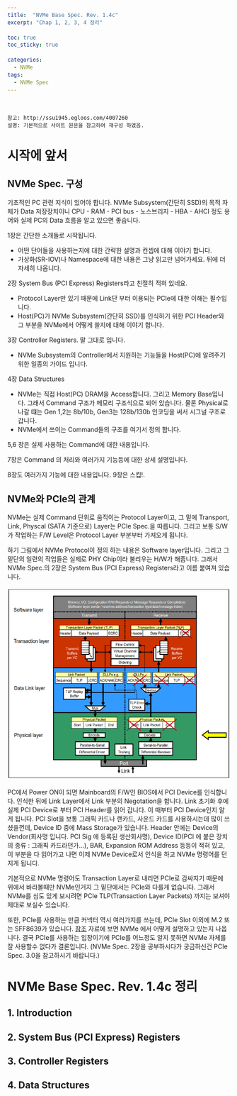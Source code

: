 ```yaml
---
title:  "NVMe Base Spec. Rev. 1.4c"
excerpt: "Chap 1, 2, 3, 4 정리"

toc: true
toc_sticky: true

categories:
  - NVMe
tags:
  - NVMe Spec
---
```


<br>



```
참고: http://ssu1945.egloos.com/4007260
설명: 기본적으로 사이트 원문을 참고하여 재구성 하였음.
```

# 시작에 앞서

## NVMe Spec. 구성

기초적인 PC 관련 지식이 있어야 합니다. NVMe Subsystem(간단히 SSD)의 목적 자체가 Data 저장장치이니 CPU - RAM - PCI bus - 노스브리지 - HBA - AHCI 정도 용어와 실제 PC의 Data 흐름을 알고 있으면 좋습니다.

1장은 간단한 소개들로 시작됩니다.

- 어떤 단어들을 사용하는지에 대한 간략한 설명과 컨셉에 대해 이야기 합니다.
- 가상화(SR-IOV)나 Namespace에 대한 내용은 그냥 읽고만 넘어가세요. 뒤에 더 자세히 나옵니다.

2장 System Bus (PCI Express) Registers라고 친절히 적혀 있네요.

- Protocol Layer만 있기 때문에 Link단 부터 이용되는 PCIe에 대한 이해는 필수입니다.
- Host(PC)가 NVMe Subsystem(간단히 SSD)를 인식하기 위한 PCI Header와 그 부분을 NVMe에서 어떻게 쓸지에 대해 이야기 합니다.

3장 Controller Registers. 말 그대로 입니다.

- NVMe Subsystem의 Controller에서 지원하는 기능들을 Host(PC)에 알려주기 위한 일종의 가이드 입니다.


4장 Data Structures

- NVMe는 직접 Host(PC) DRAM을 Access합니다. 그리고 Memory Base입니다. 그래서 Command 구조가 메모리 구조식으로 되어 있습니다. 물론 Physical로 나갈 떄는 Gen 1,2는  8b/10b, Gen3는 128b/130b 인코딩을 써서 시그널 구조로 갑니다.
- NVMe에서 쓰이는 Command들의 구조를 여기서 정의 합니다.

5,6 장은 실제 사용하는 Command에 대한 내용입니다.

7장은 Command 의 처리와 여러가지 기능등에 대한 상세 설명입니다.

8장도 여러가지 기능에 대한 내용입니다. 9장은 스킵!.



## NVMe와 PCIe의 관계

NVMe는 실제 Command 단위로 움직이는 Protocol Layer이고, 그 밑에 Transport, Link, Physcal (SATA  기준으로) Layer는 PCIe Spec.을 따릅니다. 그리고 보통 S/W 가 작업하는 F/W Level은 Protocol Layer 부분부터 가져오게 됩니다.

하기 그림에서 NVMe Protocol이 정의 하는 내용은 Software layer입니다. 그리고 그 밑단의 일련의 작업들은 실제로 PHY Chip이라 불리우는 H/W가 해줍니다. 그래서 NVMe Spec.의 2장은 System Bus (PCI Express) Registers라고 이름 붙여져 있습니다.

![Physical Layer](/assets/images/pcie.png)

PC에서 Power ON이 되면 Mainboard의 F/W인 BIOS에서 PCI Device를 인식합니다. 인식한 뒤에 Link Layer에서 Link 부분의 Negotation을 합니다. Link 초기화 후에 실제 PCI Device로 부터 PCI Header를 읽어 갑니다. 이 때부터 PCI Device인지 알게 됩니다. PCI Slot을 보통 그래픽 카드나 랜카드, 사운드 카드를 사용하시는데 많이 쓰셨을껀데, Device ID 중에 Mass Storage가 있습니다. Header 안에는 Device의 Vendor(회사명 입니다. PCI Sig 에 등록된 생산회사명), Device ID(PCI 에 붙은 장치의 종류 : 그래픽 카드라던가...), BAR, Expansion ROM Address 등등이 적혀 있고, 이 부분을 다 읽어가고 나면 이제 NVMe Device로서 인식을 하고 NVMe 명령어를 던지게 됩니다.

기본적으로 NVMe 명령어도 Transaction Layer로 내리면 PCIe로 감싸지기 때문에 위에서 바라볼때만 NVMe인거지 그 밑단에서는 PCIe와 다를게 없습니다. 그래서 NVMe를 심도 있게 보시려면 PCIe TLP(Transaction Layer Packets) 까지는 보셔야 제대로 보실수 있습니다.

또한, PCIe를 사용하는 만큼 커넥터 역시 여러가지를 쓰는데, PCIe Slot 이외에  M.2 또는 SFF8639가 있습니다. [참조](http://nvmexpress.org/wp-content/uploads/2013-FMS-NVMe-Track.pdf) 자료에 보면 NVMe 에서 어떻게 설명하고 있는지 나옵니다. 결국 PCIe를 사용하는 입장이기에 PCIe를 어느정도 알지 못하면 NVMe 자체를 잘 사용할수 없다가 결론입니다. (NVMe Spec. 2장을 공부하시다가 궁금하신건 PCIe Spec. 3.0을 참고하시기 바랍니다.)





# NVMe Base Spec. Rev. 1.4c 정리

## 1. Introduction



## 2. System Bus (PCI Express) Registers



## 3. Controller Registers 



## 4. Data Structures 



